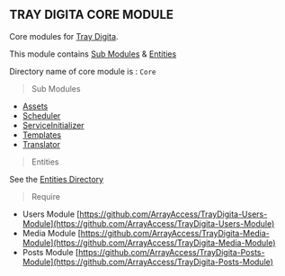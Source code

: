 ## TRAY DIGITA CORE MODULE

Core modules for [Tray Digita](https://github.com/ArrayAccess/TrayDigita).

This module contains [Sub Modules](SubModules) & [Entities](Entities)

Directory name of core module is : `Core`

> Sub Modules

- [Assets](SubModules/Assets)
- [Scheduler](SubModules/Scheduler)
- [ServiceInitializer](SubModules/Service)
- [Templates](SubModules/Templates)
- [Translator](SubModules/Translator)

> Entities

See the [Entities Directory](Entities)

> Require

- Users Module [https://github.com/ArrayAccess/TrayDigita-Users-Module](https://github.com/ArrayAccess/TrayDigita-Users-Module)
- Media Module [https://github.com/ArrayAccess/TrayDigita-Media-Module](https://github.com/ArrayAccess/TrayDigita-Media-Module)
- Posts Module [https://github.com/ArrayAccess/TrayDigita-Posts-Module](https://github.com/ArrayAccess/TrayDigita-Posts-Module)
